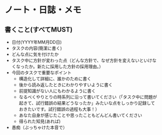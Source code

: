 # ノート・日誌・メモ

## 書くこと(すべてMUST)

- 日付(YYYY年MM月DD日)
- タスクの内容(簡潔に書く)
- どんな点に気を付けたか
- タスク中に方針が変わった点（どんな方針で、なぜ方針を変えないといけなくなったか。新たに採用した方針の採用理由。）
- 今回のタスクで重要なポイント
  - 構造化して詳細に、誰かのために書く
  - 後から読み返したときにわかりやすいように書く
  - 前提知識がない人にもわかるように書く
  - なるべくやりとりの時系列に沿って書いてください（「タスク中に問題が起きて、試行錯誤の結果どうなったか」みたいな点をしっかり記録しておきたいです。試行錯誤の過程も大事！）
  - あなた自身が感じたことや思ったこともどんどん書いてください
  - 得られた知見(あれば)
- 愚痴（ぶっちゃけた本音で）
